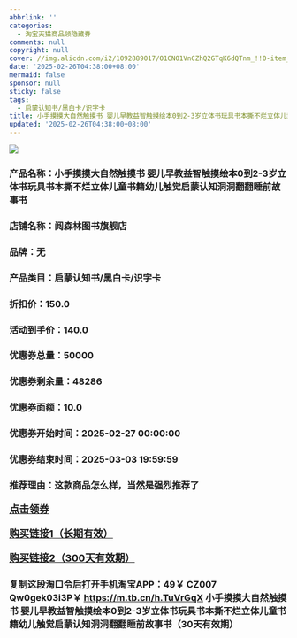 ```yaml
---
abbrlink: ''
categories:
  - 淘宝天猫商品领隐藏券
comments: null
copyright: null
cover: //img.alicdn.com/i2/1092889017/O1CN01VnCZhQ2GTqK6dQTnm_!!0-item_pic.jpg
date: '2025-02-26T04:38:00+08:00'
mermaid: false
sponsor: null
sticky: false
tags:
  - 启蒙认知书/黑白卡/识字卡
title: 小手摸摸大自然触摸书 婴儿早教益智触摸绘本0到2-3岁立体书玩具书本撕不烂立体儿童书籍幼儿触觉启蒙认知洞洞翻翻睡前故事书
updated: '2025-02-26T04:38:00+08:00'
--- 
```


![](//img.alicdn.com/i2/1092889017/O1CN01VnCZhQ2GTqK6dQTnm_!!0-item_pic.jpg)

### 产品名称：小手摸摸大自然触摸书 婴儿早教益智触摸绘本0到2-3岁立体书玩具书本撕不烂立体儿童书籍幼儿触觉启蒙认知洞洞翻翻睡前故事书
### 店铺名称：阅森林图书旗舰店
### 品牌：无
### 产品类目：启蒙认知书/黑白卡/识字卡
### 折扣价：150.0
### 活动到手价：140.0
### 优惠券总量：50000
### 优惠券剩余量：48286
### 优惠券面额：10.0
### 优惠券开始时间：2025-02-27 00:00:00	
### 优惠券结束时间：2025-03-03 19:59:59	
### 推荐理由：这款商品怎么样，当然是强烈推荐了

<p style="font-size: 18px; font-weight: bold;">
  <a href="https://uland.taobao.com/coupon/edetail?e=PBIoWvUV0jqlhHvvyUNXZfh8CuWt5YH5OVuOuRD5gLJMmdsrkidbOWBzzpT26idJjG2ErR6SGp077Y0poteZn%2BD5n4%2F1A5AS96R5KmDNi1Ng4NwXvm35YrtL6dFYZyQvRSHvQe2jOLZ9pbNCYX0I%2BPP%2BWUTgK%2F%2B0I%2BtaUgbudUxA%2B536asYsLWVfKa%2BhVnNDWzGcdjjTNCYv6FFoXCUAfpjB6TX2HR3QQ5WKStDdyeTLAJho1Tgm24y1rRo98IyIzxHHRjXbSzC3GXpSbfs48oOkgmnhjcWUfh7DjtDgBLScV4jKJ%2Bt5TIi8iG01K6ZZswDhlpaMEawCGruttYDvNg%3D%3D&traceId=2166d8db17407296732636749d133b&union_lens=lensId%3AOPT%401740729679%40213c46ad_0e43_1954b92ffd3_373c%4001%40eyJmbG9vcklkIjo3MzM1NH0ie" target="_blank">点击领券</a>
</p>
<p style="font-size: 18px; font-weight: bold;">
  <a href="https://s.click.taobao.com/t?e=m%3D2%26s%3DYrAkj262hLRw4vFB6t2Z2ueEDrYVVa64K7Vc7tFgwiHjf2vlNIV67kkfnVn6TwKdQev46Oo1utT3ID%2FV1RqsF4wnCJeELi4I%2FIEn%2BS1IjHAB0ghlTd7WlZVm%2FOAUUFw71qrpxiwMoCNxc1AtbZGVS%2BSnKXUZAPFqCQ0Bsg7O%2BlgLZMqoQW%2BfuKGzo1lVxIiodEb4XtOoVACzMMQBMe04%2Bu1huVZXbHPy2W45jMyNtlcGwxh34mKl7Vmw42VbAyYgjCYtYGASbzRUrFwjXfRKMROfYmExpA2104bt%2FCh0HCZL%2BQKRKFd9A2%2FnSx0K8qOO5wealhvKxmk%3D" target="_blank">购买链接1（长期有效）</a>
</p>
<p style="font-size: 18px; font-weight: bold;">
  <a href="https://s.click.taobao.com/wVbvOYs" target="_blank">购买链接2（300天有效期）</a>
</p>

### 复制这段淘口令后打开手机淘宝APP：49￥ CZ007 Qw0gek03i3P￥ https://m.tb.cn/h.TuVrGqX  小手摸摸大自然触摸书 婴儿早教益智触摸绘本0到2-3岁立体书玩具书本撕不烂立体儿童书籍幼儿触觉启蒙认知洞洞翻翻睡前故事书（30天有效期）

